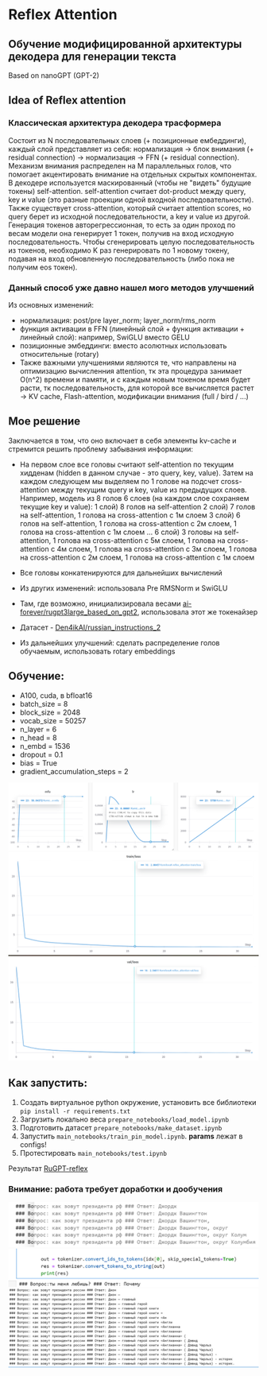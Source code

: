 # Reflex Attention
## Обучение модифицированной архитектуры декодера для генерации текста
Based on nanoGPT (GPT-2)

## Idea of Reflex attention
### Классическая архитектура декодера трасформера
Состоит из N последовательных слоев (+ позиционные ембеддинги), каждый слой представляет из себя: нормализация -> блок внимания (+ residual connection) -> нормализация -> FFN (+ residual connection). Механизм внимания распределен на M параллельных голов, что помогает акцентировать внимание на отдельных скрытых компонентах.
В декодере используется маскированный (чтобы не "видеть" будущие токены) self-attention. self-attention считает dot-product между query, key и value (это разные проекции одной входной последовательности). Также существует cross-attention, который считает attention scores, но query берет из исходной последовательности, а key и value из другой.
Генерация токенов авторегрессионная, то есть за один проход по весам модели она генерирует 1 токен, получив на вход исходную последовательность. Чтобы сгенерировать целую последовательность из токенов, необходимо K раз генерировать по 1 новому токену, подавая на вход обновленную последовательность (либо пока не получим eos токен).

### Данный способ уже давно нашел мого методов улучшений
Из основных изменений:
- нормализация: post/pre layer_norm; layer_norm/rms_norm
- функция активации в FFN (линейный слой + функция активации + линейный слой): например, SwiGLU вместо GELU
- позиционные эмбеддинги: вместо асолютных использовать относительные (rotary)
- Также важными улучшениями являются те, что направлены на оптимизацию вычисленния attention, тк эта процедура занимает O(n^2) времени и памяти, и с каждым новым токеном время будет расти, тк последовательность, для которой все вычисляется растет -> KV cache, Flash-attention, модификации внимания (full / bird / ...)

## Мое решение
Заключается в том, что оно включает в себя элементы kv-cache и стремится решить проблему забывания информации:

- На первом слое все головы считают self-attention по текущим хидденам (hidden в данном случае - это query, key, value). Затем на каждом следующем мы выделяем по 1 голове на подсчет cross-attention между текущим query и key, value из предыдущих слоев. Например, модель из 8 голов 6 слоев (на каждом слое сохраняем текущие key и value):
  1 слой) 8 голов на self-attention
  2 слой) 7 голов на self-attention, 1 голова на cross-attention с 1м слоем
  3 слой) 6 голов на self-attention, 1 голова на cross-attention с 2м слоем, 1 голова на cross-attention с 1м слоем
  ...
  6 слой) 3 головы на self-attention, 1 голова на cross-attention с 5м слоем, 1 голова на cross-attention с 4м слоем, 1 голова на cross-attention с 3м слоем, 1 голова на cross-attention с 2м слоем, 1 голова на cross-attention с 1м слоем

- Все головы конкатенируются для дальнейших вычислений
- Из других изменений: использовала Pre RMSNorm и SwiGLU
- Там, где возможно, инициализировала весами [ai-forever/rugpt3large_based_on_gpt2](https://huggingface.co/ai-forever/rugpt3large_based_on_gpt2), использовала этот же токенайзер
- Датасет - [Den4ikAI/russian_instructions_2](https://huggingface.co/datasets/Den4ikAI/russian_instructions_2)
- Из дальнейших улучшений: сделать распределение голов обучаемым, использовать rotary embeddings

## Обучение:
- A100, cuda, в bfloat16
- batch_size = 8
- block_size = 2048
- vocab_size = 50257
- n_layer = 6
- n_head = 8
- n_embd = 1536
- dropout = 0.1
- bias = True
- gradient_accumulation_steps = 2

![Графики обучения](extra/charts.png)
![train_loss](extra/train_loss.png)
![val_loss](extra/val_loss.png)

## Как запустить:
1) Создать виртуальное python окружение, установить все библиотеки ```pip install -r requirements.txt```
2) Загрузить локально веса ```prepare_notebooks/load_model.ipynb```
3) Подготовить датасет ```prepare_notebooks/make_dataset.ipynb```
4) Запустить ```main_notebooks/train_pin_model.ipynb```. **params** лежат в configs! 
5) Протестировать ```main_notebooks/test.ipynb```

Результат [RuGPT-reflex](https://huggingface.co/Eka-Korn/RuGPT-reflex)

### Внимание: работа требует доработки и дообучения
![test1](extra/test1.jpg)
![test2](extra/test2.jpg)
![test3](extra/test3.jpg)

